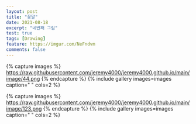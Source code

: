 ```yaml
---
layout: post
title: "꽃말"
date: 2021-08-18
excerpt: "네번째 그림"
test: true
tags: [Drawing]
feature: https://imgur.com/NeFndvm
comments: false
---
```



{% capture images %}
https://raw.githubusercontent.com/jeremy4000/jeremy4000.github.io/main/image/44.png
{% endcapture %}
{% include gallery images=images caption=" " cols=2 %}


{% capture images %}
https://raw.githubusercontent.com/jeremy4000/jeremy4000.github.io/main/image/123.png
{% endcapture %}
{% include gallery images=images caption=" " cols=2 %}
